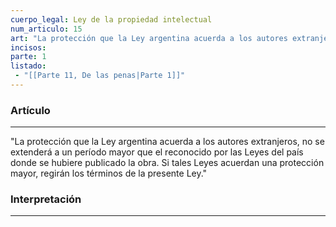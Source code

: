 ```yaml
---
cuerpo_legal: Ley de la propiedad intelectual
num_articulo: 15
art: "La protección que la Ley argentina acuerda a los autores extranjeros, no se extenderá a un período mayor que el reconocido por las Leyes del país donde se hubiere publicado la obra. Si tales Leyes acuerdan una protección mayor, regirán los términos de la presente Ley."
incisos: 
parte: 1
listado:
 - "[[Parte 11, De las penas|Parte 1]]"
---
```

### Artículo
---
"La protección que la Ley argentina acuerda a los autores extranjeros, no se extenderá a un período mayor que el reconocido por las Leyes del país donde se hubiere publicado la obra. Si tales Leyes acuerdan una protección mayor, regirán los términos de la presente Ley."


### Interpretación
---
